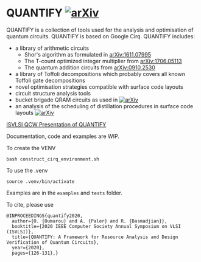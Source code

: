 # QUANTIFY [![arXiv](https://img.shields.io/badge/arXiv-2007.10893-b31b1b.svg)](https://arxiv.org/abs/2007.10893)

QUANTIFY is a collection of tools used for the analysis and optimisation 
of quantum circuits. QUANTIFY is based on Google Cirq. QUANTIFY includes:
* a library of arithmetic circuits
    - Shor's algorithm as formulated in [arXiv:1611.07995](https://arxiv.org/abs/1611.07995)
    - The T-count optimized integer multiplier from [arXiv:1706.05113](https://arxiv.org/pdf/1706.05113.pdf)
    - The quantum addition circuits from [arXiv:0910.2530](https://arxiv.org/abs/0910.2530)
* a library of Toffoli decompositions which probably covers all known Toffoli gate decompositions
* novel optimisation strategies compatible with surface code layouts
* circuit structure analysis tools
* bucket brigade QRAM circuits as used in 
[![arXiv](https://img.shields.io/badge/arXiv-2002.09340-b31b1b.svg)](https://arxiv.org/abs/2002.09340)
* an analysis of the scheduling of distillation procedures in surface
code layouts
[![arXiv](https://img.shields.io/badge/arXiv-1906.06400-b31b1b.svg)](https://arxiv.org/abs/1906.06400)


[ISVLSI QCW Presentation of QUANTIFY](https://docs.google.com/presentation/d/1zcHJ25BphWS48wtRnaEK8xZZjGzoP6Q6LfkSKXuvHuY/edit?usp=sharing)

Documentation, code and examples are WIP.


To create the VENV

`bash construct_cirq_environment.sh`

To use the .venv

`source .venv/bin/activate`

Examples are in the `examples` and `tests` folder.

To cite, please use
```
@INPROCEEDINGS{quantify2020,
  author={O. {Oumarou} and A. {Paler} and R. {Basmadjian}},
  booktitle={2020 IEEE Computer Society Annual Symposium on VLSI (ISVLSI)}, 
  title={QUANTIFY: A Framework for Resource Analysis and Design Verification of Quantum Circuits}, 
  year={2020},
  pages={126-131},}

```
